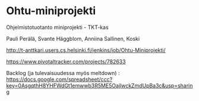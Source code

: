 Ohtu-miniprojekti
=================

Ohjelmistotuotanto miniprojekti - TKT-kas

Pauli Perälä, Svante Häggblom, Anniina Sallinen, Koski

http://t-anttkari.users.cs.helsinki.fi/jenkins/job/Ohtu-Miniprojekti/

https://www.pivotaltracker.com/projects/782633

Backlog (ja tulevaisuudessa myös meltdown) :
https://docs.google.com/spreadsheet/ccc?key=0AsgqthH8YHFWdGt1emwwb3R5ME5OajlwckZmdUpBa3c&usp=sharing
